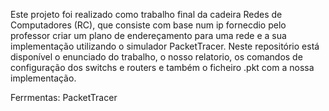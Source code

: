 Este projeto foi realizado como trabalho final da cadeira Redes de Computadores (RC), que consiste com base num ip fornecdio pelo professor criar um plano de endereçamento para uma rede e a sua implementação utilizando o simulador PacketTracer.
Neste repositório está disponível o enunciado do trabalho, o nosso relatorio, os comandos de configuração dos switchs e routers e também o ficheiro .pkt com a nossa implementação.

Ferrmentas: PacketTracer
